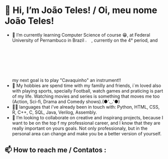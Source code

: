 # 👋 Hi, I’m João Teles! / Oi, meu nome João Teles!

- 🌱 I’m currently learning Computer Science of course 😁, at Federal University of Pernambuco in Brazil <img src="https://logos-download.com/wp-content/uploads/2021/07/Flag_of_Brazil.png" alt="brazilian flag" width="4%" height="3%">, currently on the 4° period, and my next goal is to play "Cavaquinho" an instrument!!
- 👀 My hobbies are spend time with my familly and friends, i´m loved also with playing sports, specially Football, watch games and praticing is part of my life.
Watching movies and series is something that moves me too (Action, Sci-fi, Drama and Comedy shows).(●'◡'●)
- 🧑‍💻 languages that i've already been in touch with: Python, HTML, CSS, R, C++, C, SQL, Java, Verilog, Assembly.
- 💞️ I’m looking to collaborate on creative and inspirang projects, because I want to be on the top f my professional career, and I know that they are really important on yours goals.
Not only professionaly, but in the personal area can change and make you be a better version of yourself.
## 📫 How to reach me / Contatos : 



<!DOCTYPE html>
<html lang="en">
<head>
    <meta charset="UTF-8">
    <meta name="viewport" content="width=device-width, initial-scale=1.0">
    <style>
        .image-container {
            display: flex;
            justify-content: space-between;
            align-items: center;
            height: 200px; /* Defina a altura desejada */
        }

        .image-link {
            flex: 1;
            text-align: center;
        }

        .image-link img {
            max-height: 100%;
            width: auto;
        }
    </style>
</head>
<body>
    <div class="image-container">
        <a class="image-link" href="https://www.instagram.com/joaonteles/">
            <img src="https://th.bing.com/th/id/OIP.wXoimLEX6hY7Ou1h5mBgfQHaHa?rs=1&pid=ImgDetMain" alt="Imagem 1">
        </a>
        <a class="image-link" href="https://www.linkedin.com/in/jo%C3%A3o-ant%C3%B4nio-n-teles-ba9823279/">
            <img src="https://th.bing.com/th/id/OIP.roxl7_ihVieyNzcX_XQplAHaEK?w=768&h=432&rs=1&pid=ImgDetMain" alt="Imagem 2">
        </a>
    </div>
</body>
</html>


<!---
JoaoTeles87/JoaoTeles87 is a ✨ special ✨ repository because its `README.md` (this file) appears on your GitHub profile.
You can click the Preview link to take a look at your changes.
--->
